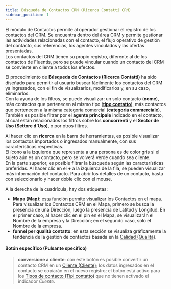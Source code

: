 ```yaml
---
title: Búsqueda de Contactos CRM (Ricerca Contatti CRM)
sidebar_position: 1
---
```


El módulo de Contactos permite al operador gestionar el registro de los contactos del CRM. Se encuentra dentro del área CRM y permite gestionar las actividades relacionadas con el contacto, el flujo operativo de gestión del contacto, sus referencias, los agentes vinculados y las ofertas presentadas.  
Los contactos del CRM tienen su propio registro, diferente al de los contactos de Fluentis, pero se puede vincular cuando un contacto del CRM se convierte en cliente a todos los efectos.

El procedimiento de **Búsqueda de Contactos (Ricerca Contatti)** ha sido diseñado para permitir al usuario buscar fácilmente los contactos del CRM ya ingresados, con el fin de visualizarlos, modificarlos y, en su caso, eliminarlos.  
Con la ayuda de los filtros, se puede visualizar: un solo contacto (**nome**), más contactos que pertenecen al mismo tipo ([**tipo contatto**](/docs/configurations/tables/crm/contacts/contact-type/)), más contactos que pertenecen a la misma categoría comercial ([**categoria commerciale**](/docs/configurations/tables/crm/contacts/commercial-category/)). También es posible filtrar por el **agente principale** indicado en el contacto, al cual están relacionados los filtros sobre los **concorrenti** y el **Sector de Uso (Settore d’Uso)**, o por otros filtros.  

Al hacer clic en **ricerca** en la barra de herramientas, es posible visualizar los contactos importados o ingresados manualmente, con sus características respectivas.  
El ícono a la izquierda que representa a una persona es de color gris si el sujeto aún es un contacto, pero se volverá verde cuando sea cliente.  
En la parte superior, es posible filtrar la búsqueda según las características preferidas. Al hacer clic en el **+** a la izquierda de la fila, se pueden visualizar más información del contacto. Para abrir los detalles de un contacto, basta con seleccionarlo y hacer doble clic con el mouse.

A la derecha de la cuadrícula, hay dos etiquetas:  
- **Mapa (Map)**: esta función permite visualizar los Contactos en el mapa. Para visualizar los Contactos CRM en el Mapa, primero se busca la presencia de una Dirección, luego la presencia de Latitud y Longitud. En el primer caso, al hacer clic en el pin en el Mapa, se visualizarán el Nombre de la empresa y la Dirección; en el segundo caso, solo el Nombre de la empresa.  
- **funnel per qualità contatto**: en esta sección se visualiza gráficamente la tendencia de la gestión de contactos basada en la [Calidad (Qualità)](/docs/configurations/tables/crm/contacts/contact-quality).

#### Botón específico (Pulsante specifico)  
> **conversione a cliente**: con este botón es posible convertir un contacto CRM en un [Cliente (Cliente)](/docs/erp-home/registers/contacts/create-new-contact/general); los datos ingresados en el contacto se copiarán en el nuevo registro; el botón está activo para los [Tipos de contacto (Tipi contatto)](/docs/configurations/tables/crm/contacts/contact-type) que no tienen activado el indicador *Cliente*.